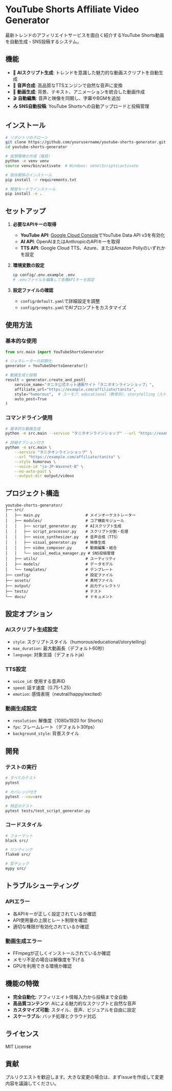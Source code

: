# YouTube Shorts Affiliate Video Generator

最新トレンドのアフィリエイトサービスを面白く紹介するYouTube Shorts動画を自動生成・SNS投稿するシステム。

## 機能

- 🤖 **AIスクリプト生成**: トレンドを意識した魅力的な動画スクリプトを自動生成
- 🎤 **音声合成**: 高品質なTTSエンジンで自然な音声に変換
- 🎥 **動画生成**: 背景、テキスト、アニメーションを統合した動画作成
- 🎬 **自動編集**: 音声と映像を同期し、字幕やBGMを追加
- 📤 **SNS自動投稿**: YouTube Shortsへの自動アップロードと投稿管理

## インストール

```bash
# リポジトリのクローン
git clone https://github.com/yourusername/youtube-shorts-generator.git
cd youtube-shorts-generator

# 仮想環境の作成（推奨）
python -m venv venv
source venv/bin/activate  # Windows: venv\Scripts\activate

# 依存関係のインストール
pip install -r requirements.txt

# 開発モードでインストール
pip install -e .
```

## セットアップ

1. **必要なAPIキーの取得**
   - **YouTube API**: [Google Cloud Console](https://console.cloud.google.com/)でYouTube Data API v3を有効化
   - **AI API**: OpenAIまたはAnthropicのAPIキーを取得
   - **TTS API**: Google Cloud TTS、Azure、またはAmazon Pollyのいずれかを設定

2. **環境変数の設定**
   ```bash
   cp config/.env.example .env
   # .envファイルを編集して各種APIキーを設定
   ```

3. **設定ファイルの確認**
   - `config/default.yaml`で詳細設定を調整
   - `config/prompts.yaml`でAIプロンプトをカスタマイズ

## 使用方法

### 基本的な使用

```python
from src.main import YouTubeShortsGenerator

# ジェネレーターの初期化
generator = YouTubeShortsGenerator()

# 動画生成と投稿
result = generator.create_and_post(
    service_name="タニタ公式ネット通販サイト「タニタオンラインショップ」",
    affiliate_url="https://example.com/affiliate/tanita",
    style="humorous",  # ユーモア、educational（教育的）、storytelling（ストーリー）
    auto_post=True
)
```

### コマンドライン使用

```bash
# 基本的な動画生成
python -m src.main --service "タニタオンラインショップ" --url "https://example.com/affiliate/tanita"

# 詳細オプション付き
python -m src.main \
    --service "タニタオンラインショップ" \
    --url "https://example.com/affiliate/tanita" \
    --style humorous \
    --voice-id "ja-JP-Wavenet-B" \
    --no-auto-post \
    --output-dir output/videos
```

## プロジェクト構造

```
youtube-shorts-generator/
├── src/
│   ├── main.py                    # メインオーケストレーター
│   ├── modules/                   # コア機能モジュール
│   │   ├── script_generator.py    # AIスクリプト生成
│   │   ├── script_processor.py    # スクリプト分割・処理
│   │   ├── voice_synthesizer.py   # 音声合成（TTS）
│   │   ├── visual_generator.py    # 映像生成
│   │   ├── video_composer.py      # 動画編集・結合
│   │   └── social_media_manager.py # SNS投稿管理
│   ├── utils/                     # ユーティリティ
│   ├── models/                    # データモデル
│   └── templates/                 # テンプレート
├── config/                        # 設定ファイル
├── assets/                        # 素材ファイル
├── output/                        # 出力ディレクトリ
├── tests/                         # テスト
└── docs/                          # ドキュメント
```

## 設定オプション

### AIスクリプト生成設定
- `style`: スクリプトスタイル（humorous/educational/storytelling）
- `max_duration`: 最大動画長（デフォルト60秒）
- `language`: 対象言語（デフォルトja）

### TTS設定
- `voice_id`: 使用する音声ID
- `speed`: 話す速度（0.75-1.25）
- `emotion`: 感情表現（neutral/happy/excited）

### 動画生成設定
- `resolution`: 解像度（1080x1920 for Shorts）
- `fps`: フレームレート（デフォルト30fps）
- `background_style`: 背景スタイル

## 開発

### テストの実行

```bash
# すべてのテスト
pytest

# カバレッジ付き
pytest --cov=src

# 特定のテスト
pytest tests/test_script_generator.py
```

### コードスタイル

```bash
# フォーマット
black src/

# リンティング
flake8 src/

# 型チェック
mypy src/
```

## トラブルシューティング

### APIエラー
- 各APIキーが正しく設定されているか確認
- API使用量の上限とレート制限を確認
- 適切な権限が有効化されているか確認

### 動画生成エラー
- FFmpegが正しくインストールされているか確認
- メモリ不足の場合は解像度を下げる
- GPUを利用できる環境か確認

## 機能の特徴

- **完全自動化**: アフィリエイト情報入力から投稿まで全自動
- **高品質コンテンツ**: AIによる魅力的なスクリプトと自然な音声
- **カスタマイズ可能**: スタイル、音声、ビジュアルを自由に設定
- **スケーラブル**: バッチ処理とクラウド対応

## ライセンス

MIT License

## 貢献

プルリクエストを歓迎します。大きな変更の場合は、まずissueを作成して変更内容を議論してください。